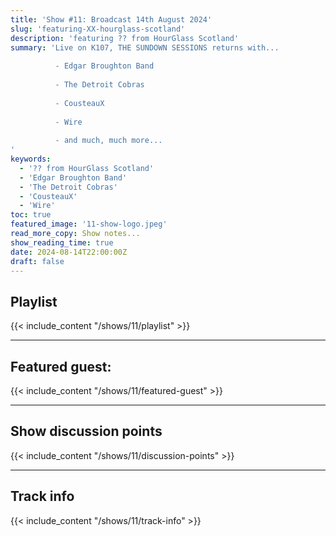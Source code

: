 ```yaml
---
title: 'Show #11: Broadcast 14th August 2024'
slug: 'featuring-XX-hourglass-scotland'
description: 'featuring ?? from HourGlass Scotland'
summary: 'Live on K107, THE SUNDOWN SESSIONS returns with...
 
          - Edgar Broughton Band  
                    
          - The Detroit Cobras
          
          - CousteauX
          
          - Wire
          
          - and much, much more...
'
keywords:
  - '?? from HourGlass Scotland'
  - 'Edgar Broughton Band'
  - 'The Detroit Cobras'
  - 'CousteauX'
  - 'Wire'
toc: true
featured_image: '11-show-logo.jpeg'
read_more_copy: Show notes...
show_reading_time: true
date: 2024-08-14T22:00:00Z
draft: false
---
```


## Playlist
{{< include_content "/shows/11/playlist" >}}

---

## Featured guest:
{{< include_content "/shows/11/featured-guest" >}}

---

## Show discussion points
{{< include_content "/shows/11/discussion-points" >}}

---

## Track info
{{< include_content "/shows/11/track-info" >}}
